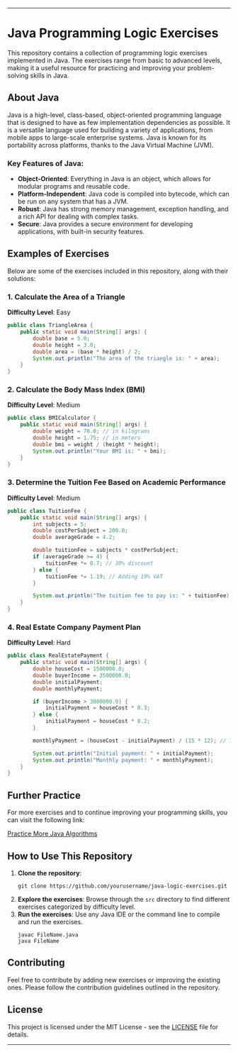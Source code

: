 
---

# Java Programming Logic Exercises

This repository contains a collection of programming logic exercises implemented in Java. The exercises range from basic to advanced levels, making it a useful resource for practicing and improving your problem-solving skills in Java.

## About Java

Java is a high-level, class-based, object-oriented programming language that is designed to have as few implementation dependencies as possible. It is a versatile language used for building a variety of applications, from mobile apps to large-scale enterprise systems. Java is known for its portability across platforms, thanks to the Java Virtual Machine (JVM).

### Key Features of Java:
- **Object-Oriented**: Everything in Java is an object, which allows for modular programs and reusable code.
- **Platform-Independent**: Java code is compiled into bytecode, which can be run on any system that has a JVM.
- **Robust**: Java has strong memory management, exception handling, and a rich API for dealing with complex tasks.
- **Secure**: Java provides a secure environment for developing applications, with built-in security features.

## Examples of Exercises

Below are some of the exercises included in this repository, along with their solutions:

### 1. Calculate the Area of a Triangle
**Difficulty Level**: Easy

```java
public class TriangleArea {
    public static void main(String[] args) {
        double base = 5.0;
        double height = 3.0;
        double area = (base * height) / 2;
        System.out.println("The area of the triangle is: " + area);
    }
}
```

### 2. Calculate the Body Mass Index (BMI)
**Difficulty Level**: Medium

```java
public class BMICalculator {
    public static void main(String[] args) {
        double weight = 70.0; // in kilograms
        double height = 1.75; // in meters
        double bmi = weight / (height * height);
        System.out.println("Your BMI is: " + bmi);
    }
}
```

### 3. Determine the Tuition Fee Based on Academic Performance
**Difficulty Level**: Medium

```java
public class TuitionFee {
    public static void main(String[] args) {
        int subjects = 5;
        double costPerSubject = 200.0;
        double averageGrade = 4.2;

        double tuitionFee = subjects * costPerSubject;
        if (averageGrade >= 4) {
            tuitionFee *= 0.7; // 30% discount
        } else {
            tuitionFee *= 1.19; // Adding 19% VAT
        }

        System.out.println("The tuition fee to pay is: " + tuitionFee);
    }
}
```

### 4. Real Estate Company Payment Plan
**Difficulty Level**: Hard

```java
public class RealEstatePayment {
    public static void main(String[] args) {
        double houseCost = 1500000.0;
        double buyerIncome = 3500000.0;
        double initialPayment;
        double monthlyPayment;

        if (buyerIncome > 3000000.0) {
            initialPayment = houseCost * 0.3;
        } else {
            initialPayment = houseCost * 0.2;
        }

        monthlyPayment = (houseCost - initialPayment) / (15 * 12); // 15 years payment plan

        System.out.println("Initial payment: " + initialPayment);
        System.out.println("Monthly payment: " + monthlyPayment);
    }
}
```

## Further Practice

For more exercises and to continue improving your programming skills, you can visit the following link:

[Practice More Java Algorithms](https://rojastobias.blogspot.com/p/algoritmos-i_20.html)

## How to Use This Repository

1. **Clone the repository**: 
    ```
    git clone https://github.com/yourusername/java-logic-exercises.git
    ```
2. **Explore the exercises**: Browse through the `src` directory to find different exercises categorized by difficulty level.
3. **Run the exercises**: Use any Java IDE or the command line to compile and run the exercises.
    ```
    javac FileName.java
    java FileName
    ```

## Contributing

Feel free to contribute by adding new exercises or improving the existing ones. Please follow the contribution guidelines outlined in the repository.

## License

This project is licensed under the MIT License - see the [LICENSE](LICENSE) file for details.

---


